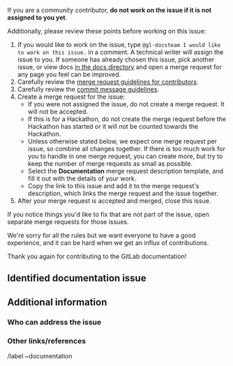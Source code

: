 <!--
* Use this issue template for identifying issues to work on in existing documentation, normally identified
* with our [Vale](https://docs.gitlab.com/ee/development/documentation/testing.html#vale) or [markdownlint](https://docs.gitlab.com/ee/development/documentation/testing.html#markdownlint) tools. Much of this identified work is suitable for first-time contributors or
* for work during Hackathons.
*
* Normal documentation updates should use the Documentation template, and documentation work as part of
* feature development should use the Feature Request template.
-->

If you are a community contributor, **do not work on the issue if it is not assigned to you yet**.

Additionally, please review these points before working on this issue:

1. If you would like to work on the issue, type `@gl-docsteam I would like to work on this issue.`
   in a comment. A technical writer will assign the issue to you. If someone has already chosen this issue,
   pick another issue, or view docs [in the docs directory](https://gitlab.com/gitlab-org/gitlab/-/tree/master/doc)
   and open a merge request for any page you feel can be improved.
1. Carefully review the [merge request guidelines for contributors](https://docs.gitlab.com/ee/development/contributing/merge_request_workflow.html#merge-request-guidelines-for-contributors).
1. Carefully review the [commit message guidelines](https://docs.gitlab.com/ee/development/contributing/merge_request_workflow.html#commit-messages-guidelines).
1. Create a merge request for the issue:
   - If you were not assigned the issue, do not create a merge request. It will not be accepted.
   - If this is for a Hackathon, do not create the merge request before the Hackathon has started
     or it will not be counted towards the Hackathon.
   - Unless otherwise stated below, we expect one merge request per issue, so combine
     all changes together. If there is too much work for you to handle in one merge request,
     you can create more, but try to keep the number of merge requests as small as possible.
   - Select the **Documentation** merge request description template, and fill it out
     with the details of your work.
   - Copy the link to this issue and add it to the merge request's description,
     which links the merge request and the issue together.
1. After your merge request is accepted and merged, close this issue.

If you notice things you'd like to fix that are not part of the issue, open separate merge requests for those issues.

We're sorry for all the rules but we want everyone to have a good experience, and it can be hard when we get an influx of contributions.

Thank you again for contributing to the GitLab documentation!

## Identified documentation issue

<!--
* Include information about the issue that needs resolution. If the item is from an automated test,
* be sure to include a copy/paste from the the test results. [This issue](https://gitlab.com/gitlab-org/gitlab/-/issues/339543) is an example of text to include with a Vale issue.
*
* Limit the identified work to be related to one another, and keep it to a reasonable amount. For example,
* several moderate changes on one page, a few intermediate changes across five pages, or several very small
* changes for up to 10 pages. Larger items should be broken out into other issues to better distribute
* the opportunities for contributors.
*
* If you expect the work to take more than one MR to resolve, explain approximately
* how many MRs you expect to receive for the issue.
-->

## Additional information

<!--
* Any concepts, procedures, reference info we could add to make it easier to successfully use GitLab?
* Include use cases, benefits, and/or goals for this work.
* If adding content: What audience is it intended for? (What roles and scenarios?)
  For ideas, see personas at https://about.gitlab.com/handbook/marketing/product-marketing/roles-personas/ or the persona labels at
  https://gitlab.com/groups/gitlab-org/-/labels?subscribed=&search=persona%3A
-->

### Who can address the issue

<!-- What if any special expertise is required to resolve this issue? -->

### Other links/references

<!-- For example, related GitLab issues/MRs -->

/label ~documentation
